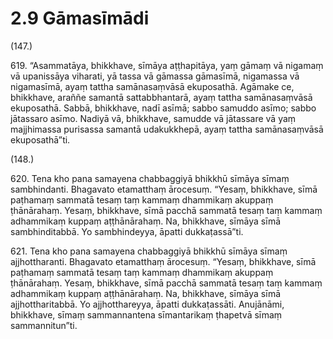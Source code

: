 

# 2.9 Gāmasīmādi



(147.)

619\. “Asammatāya, bhikkhave, sīmāya aṭṭhapitāya, yaṃ gāmaṃ vā nigamaṃ vā upanissāya viharati, yā tassa vā gāmassa gāmasīmā, nigamassa vā nigamasīmā, ayaṃ tattha samānasaṃvāsā ekuposathā. Agāmake ce, bhikkhave, araññe samantā sattabbhantarā, ayaṃ tattha samānasaṃvāsā ekuposathā. Sabbā, bhikkhave, nadī asīmā; sabbo samuddo asīmo; sabbo jātassaro asīmo. Nadiyā vā, bhikkhave, samudde vā jātassare vā yaṃ majjhimassa purisassa samantā udakukkhepā, ayaṃ tattha samānasaṃvāsā ekuposathā”ti.

(148.)

620\. Tena kho pana samayena chabbaggiyā bhikkhū sīmāya sīmaṃ sambhindanti. Bhagavato etamatthaṃ ārocesuṃ. “Yesaṃ, bhikkhave, sīmā paṭhamaṃ sammatā tesaṃ taṃ kammaṃ dhammikaṃ akuppaṃ ṭhānārahaṃ. Yesaṃ, bhikkhave, sīmā pacchā sammatā tesaṃ taṃ kammaṃ adhammikaṃ kuppaṃ aṭṭhānārahaṃ. Na, bhikkhave, sīmāya sīmā sambhinditabbā. Yo sambhindeyya, āpatti dukkaṭassā”ti.

621\. Tena kho pana samayena chabbaggiyā bhikkhū sīmāya sīmaṃ ajjhottharanti. Bhagavato etamatthaṃ ārocesuṃ. “Yesaṃ, bhikkhave, sīmā paṭhamaṃ sammatā tesaṃ taṃ kammaṃ dhammikaṃ akuppaṃ ṭhānārahaṃ. Yesaṃ, bhikkhave, sīmā pacchā sammatā tesaṃ taṃ kammaṃ adhammikaṃ kuppaṃ aṭṭhānārahaṃ. Na, bhikkhave, sīmāya sīmā ajjhottharitabbā. Yo ajjhotthareyya, āpatti dukkaṭassāti. Anujānāmi, bhikkhave, sīmaṃ sammannantena sīmantarikaṃ ṭhapetvā sīmaṃ sammannitun”ti.



